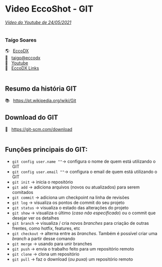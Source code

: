 Video EccoShot - GIT
======
[_Vídeo do Youtube de 24/05/2021_](link "Link do vídeo")
<br><br>
### **Taígo Soares**
:earth_americas: &nbsp; [EccoDX](http://eccodx.com) <br>
:email: &nbsp; [taigo@eccodx](mailto:taigo@eccodx.com) <br>
:movie_camera: &nbsp; [Youtube](https://www.youtube.com/channel/UCJbuhLHlgTGK_o7dj_jTKFw) <br>
:link: &nbsp; [EccoDX Links](https://beacons.ai/eccodx "Nossos links!") <br>
<br>

## Resumo da história GIT
:books: &nbsp; https://pt.wikipedia.org/wiki/Git

## Download do GIT
:floppy_disk: &nbsp; https://git-scm.com/download
<br><br>

## Funções principais do GIT:

* `git config user.name ""`-> configura o nome de quem está utilizando o GIT
* `git config user.email ""`-> configura o email de quem está utilizando o GIT
* `git init` -> inicia o repositório
* `git add` -> adiciona arquivos (novos ou atualizados) para serem comitados
* `git commit` -> adiciona um checkpoint na linha de revisões
* `git log` -> visualiza os pontos de commit do seu projeto
* `git status` -> visualiza o estado das alterações do projeto
* `git show` -> visualiza o último (*caso não especificado*) ou o commit que desejar ver os detalhes
* `git branch` -> visualiza / cria novos *branches* para criação de outras frentes, como hotfix, features, etc
* `git checkout` -> alterna entre as *branches*. Também é possível criar uma *branch* a partir desse comando
* `git merge` -> usando para unir branches
* `git push` -> envia o trabalho feito para um repositório remoto
* `git clone` -> clona um repositório
* `git pull` -> faz o download (*ou puxa*) um repositório remoto